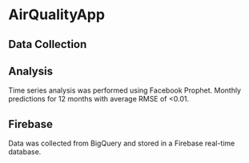 # AirQualityApp

## Data Collection

## Analysis

Time series analysis was performed using Facebook Prophet. Monthly predictions for 12 months with average RMSE of <0.01. 

## Firebase

Data was collected from BigQuery and stored in a Firebase real-time database. 
